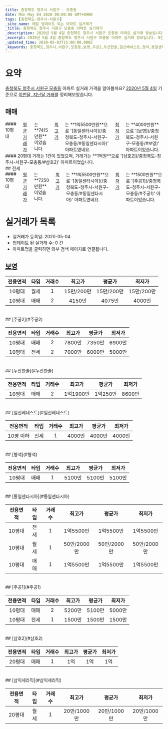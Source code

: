 ```yaml
---
title: 충청북도 청주시 서원구 - 모충동
date: Mon May 04 2020 00:00:00 GMT+0900
tags: [충청북도-청주시-서원구]
_site_name: 매일 업데이트 되는 아파트 실거래가
_title: 충청북도 청주시 서원구 모충동 아파트 실거래가
_description: 2020년 5월 4일 충청북도 청주시 서원구 모충동 아파트 실거래 정보입니다. 9건 아파트 정보가 있습니다.
_excerpt: 2020년 5월 4일 충청북도 청주시 서원구 모충동 아파트 실거래 정보입니다. 9건 아파트 정보가 있습니다.
_updated_time: 2020-05-03T15:00:00.000Z
_keywords: 충청북도,청주시,서원구,모충동,보영,주공2,두산한솔,일신베네스트,형석,동일센타시아,주공1,삼호2,삼익세라믹
---
```





# 요약
<ins>충청북도 청주시 서원구 모충동</ins> 아파트 실거래 가격을 알아볼까요? <ins>2020년 5월 4일</ins> 기준으로 <ins>이번달, 지난달 거래</ins>를 정리해보았습니다.

## 매매
<div class="container">
<div class="six columns" markdown="1">
#### 10평대
<ins>평균 거래가</ins>는 **7415만원**이었습니다. <ins>최고가</ins>는 **1억5500만원**으로 '[동일센타시아](/충청북도-청주시-서원구-모충동/#동일센타시아)' 아파트였네요. <ins>최저가</ins>는 **4000만원**으로 '[보영](/충청북도-청주시-서원구-모충동/#보영)' 아파트이었습니다.
</div>
<div class="six columns" markdown="1">
#### 20평대
거래는 1건이 있었으며, 거래가는 **1억원**으로 '[삼호2](/충청북도-청주시-서원구-모충동/#삼호2)' 아파트이었습니다.
</div>
</div>
## 전세
<div class="container">
<div class="twelve columns" markdown="1">
#### 10평대
<ins>평균 거래가</ins>는 **7250만원**이었습니다. <ins>최고가</ins>는 **1억5500만원**으로 '[동일센타시아](/충청북도-청주시-서원구-모충동/#동일센타시아)' 아파트였네요. <ins>최저가</ins>는 **1500만원**으로 '[주공1](/충청북도-청주시-서원구-모충동/#주공1)' 아파트이었습니다.
</div>
</div>



# 실거래가 목록
- 실거래가 등록일: 2020-05-04
- 업데이트 된 실거래 수: 0 건
- 아파트명을 클릭하면 외부 검색 페이지로 연결됩니다.

## [보영](#보영)

|전용면적|타입|거래수|최고가|평균가|최저가|
|:---:|:---:|:---:|:---:|:---:|:---:|
|10평대|<span class="deal-type-3">월세</span>|1|15만/200만|15만/200만|15만/200만|
|10평대|<span class="deal-type-1">매매</span>|2|4150만|4075만|4000만|

<br/>
## [주공2](#주공2)

|전용면적|타입|거래수|최고가|평균가|최저가|
|:---:|:---:|:---:|:---:|:---:|:---:|
|10평대|<span class="deal-type-1">매매</span>|2|7800만|7350만|6900만|
|10평대|<span class="deal-type-2">전세</span>|2|7000만|6000만|5000만|

<br/>
## [두산한솔](#두산한솔)

|전용면적|타입|거래수|최고가|평균가|최저가|
|:---:|:---:|:---:|:---:|:---:|:---:|
|10평대|<span class="deal-type-1">매매</span>|2|1억1900만|1억250만|8600만|

<br/>
## [일신베네스트](#일신베네스트)

|전용면적|타입|거래수|최고가|평균가|최저가|
|:---:|:---:|:---:|:---:|:---:|:---:|
|10평 이하|<span class="deal-type-2">전세</span>|1|4000만|4000만|4000만|

<br/>
## [형석](#형석)

|전용면적|타입|거래수|최고가|평균가|최저가|
|:---:|:---:|:---:|:---:|:---:|:---:|
|10평대|<span class="deal-type-1">매매</span>|1|5100만|5100만|5100만|

<br/>
## [동일센타시아](#동일센타시아)

|전용면적|타입|거래수|최고가|평균가|최저가|
|:---:|:---:|:---:|:---:|:---:|:---:|
|10평대|<span class="deal-type-2">전세</span>|1|1억5500만|1억5500만|1억5500만|
|10평대|<span class="deal-type-3">월세</span>|1|50만/2000만|50만/2000만|50만/2000만|
|10평대|<span class="deal-type-1">매매</span>|1|1억5500만|1억5500만|1억5500만|

<br/>
## [주공1](#주공1)

|전용면적|타입|거래수|최고가|평균가|최저가|
|:---:|:---:|:---:|:---:|:---:|:---:|
|10평대|<span class="deal-type-1">매매</span>|2|5200만|5100만|5000만|
|10평대|<span class="deal-type-2">전세</span>|1|1500만|1500만|1500만|

<br/>
## [삼호2](#삼호2)

|전용면적|타입|거래수|최고가|평균가|최저가|
|:---:|:---:|:---:|:---:|:---:|:---:|
|20평대|<span class="deal-type-1">매매</span>|1|1억|1억|1억|

<br/>
## [삼익세라믹](#삼익세라믹)

|전용면적|타입|거래수|최고가|평균가|최저가|
|:---:|:---:|:---:|:---:|:---:|:---:|
|20평대|<span class="deal-type-3">월세</span>|1|20만/1000만|20만/1000만|20만/1000만|

<br/>



